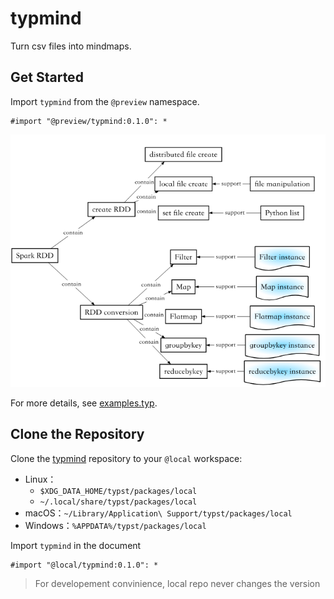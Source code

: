 # typmind

Turn csv files into mindmaps.

## Get Started

Import `typmind` from the `@preview` namespace.

```typst
#import "@preview/typmind:0.1.0": *
```

![example](https://raw.githubusercontent.com/ivaquero/typmind/refs/heads/main/docs/mindmap.png)

For more details, see [examples.typ](https://github.com/ivaquero/typmind/blob/main/docs/example.typ).

## Clone the Repository

Clone the [typmind](https://github.com/ivaquero/typmind) repository to your `@local` workspace:

- Linux：
  - `$XDG_DATA_HOME/typst/packages/local`
  - `~/.local/share/typst/packages/local`
- macOS：`~/Library/Application\ Support/typst/packages/local`
- Windows：`%APPDATA%/typst/packages/local`

Import `typmind` in the document

```typst
#import "@local/typmind:0.1.0": *
```

> For developement convinience, local repo never changes the version

